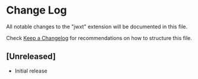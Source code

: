 # Change Log

All notable changes to the "jwxt" extension will be documented in this file.

Check [Keep a Changelog](http://keepachangelog.com/) for recommendations on how to structure this file.

## [Unreleased]

- Initial release